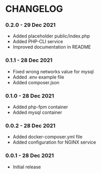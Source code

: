 # CHANGELOG

### 0.2.0 - 29 Dec 2021
* Added placeholder public/index.php
* Added PHP-CLI service
* Improved documentation in README

### 0.1.1 - 28 Dec 2021
* Fixed wrong networks value for mysql
* Added .env example file
* Added composer.json

### 0.1.0 - 28 Dec 2021
* Added php-fpm container
* Added mysql container

### 0.0.2 - 28 Dec 2021
* Added docker-composer.yml file
* Added configuration for NGINX service

### 0.0.1 - 28 Dec 2021

* Initial release
  
